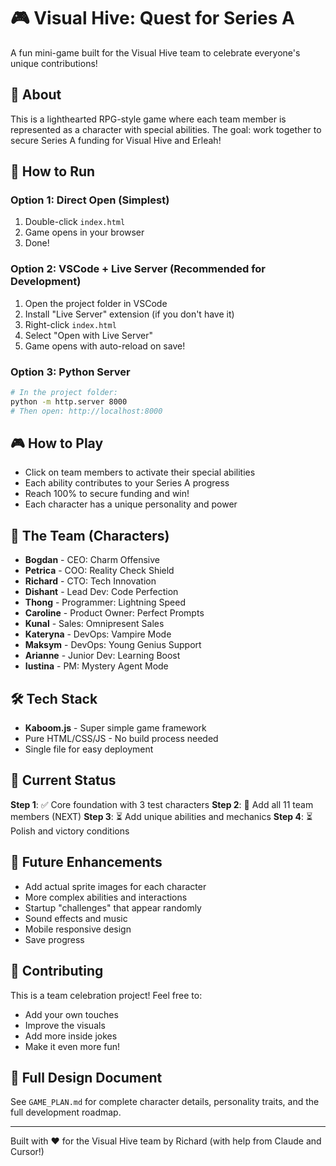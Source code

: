 # 🎮 Visual Hive: Quest for Series A

A fun mini-game built for the Visual Hive team to celebrate everyone's unique contributions!

## 🎯 About

This is a lighthearted RPG-style game where each team member is represented as a character with special abilities. The goal: work together to secure Series A funding for Visual Hive and Erleah!

## 🚀 How to Run

### Option 1: Direct Open (Simplest)
1. Double-click `index.html`
2. Game opens in your browser
3. Done!

### Option 2: VSCode + Live Server (Recommended for Development)
1. Open the project folder in VSCode
2. Install "Live Server" extension (if you don't have it)
3. Right-click `index.html`
4. Select "Open with Live Server"
5. Game opens with auto-reload on save!

### Option 3: Python Server
```bash
# In the project folder:
python -m http.server 8000
# Then open: http://localhost:8000
```

## 🎮 How to Play

- Click on team members to activate their special abilities
- Each ability contributes to your Series A progress
- Reach 100% to secure funding and win!
- Each character has a unique personality and power

## 👥 The Team (Characters)

- **Bogdan** - CEO: Charm Offensive
- **Petrica** - COO: Reality Check Shield  
- **Richard** - CTO: Tech Innovation
- **Dishant** - Lead Dev: Code Perfection
- **Thong** - Programmer: Lightning Speed
- **Caroline** - Product Owner: Perfect Prompts
- **Kunal** - Sales: Omnipresent Sales
- **Kateryna** - DevOps: Vampire Mode
- **Maksym** - DevOps: Young Genius Support
- **Arianne** - Junior Dev: Learning Boost
- **Iustina** - PM: Mystery Agent Mode

## 🛠️ Tech Stack

- **Kaboom.js** - Super simple game framework
- Pure HTML/CSS/JS - No build process needed
- Single file for easy deployment

## 📝 Current Status

**Step 1**: ✅ Core foundation with 3 test characters
**Step 2**: 🔄 Add all 11 team members (NEXT)
**Step 3**: ⏳ Add unique abilities and mechanics
**Step 4**: ⏳ Polish and victory conditions

## 🎨 Future Enhancements

- Add actual sprite images for each character
- More complex abilities and interactions
- Startup "challenges" that appear randomly
- Sound effects and music
- Mobile responsive design
- Save progress

## 🤝 Contributing

This is a team celebration project! Feel free to:
- Add your own touches
- Improve the visuals
- Add more inside jokes
- Make it even more fun!

## 📖 Full Design Document

See `GAME_PLAN.md` for complete character details, personality traits, and the full development roadmap.

---

Built with ❤️ for the Visual Hive team by Richard (with help from Claude and Cursor!)